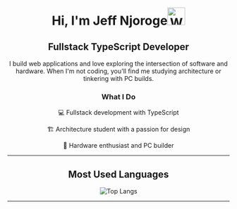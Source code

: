 <div align="center">

# Hi, I'm Jeff Njoroge<img src="https://raw.githubusercontent.com/Tarikul-Islam-Anik/Animated-Fluent-Emojis/master/Emojis/Hand%20gestures/Waving%20Hand%20Light%20Skin%20Tone.png" alt="Waving Hand Light Skin Tone" width="40" height="40"/>

## Fullstack TypeScript Developer

I build web applications and love exploring the intersection of software and hardware. When I'm not coding, you'll find me studying architecture or tinkering with PC builds.

### What I Do

💻 Fullstack development with TypeScript

🏗️ Architecture student with a passion for design

🔧 Hardware enthusiast and PC builder

<!-- 🌐 Check out my [portfolio](https://www.jeffnjoroge.com/) -->

---

## Most Used Languages

![Top Langs][top_langs_img]

</div>

---

<!-- img references -->

[top_langs_img]: https://github-readme-stats.vercel.app/api/top-langs/?username=jeff283&layout=compact&langs_count=8&hide_border=true&theme=radical "Jeff Top Lang"
